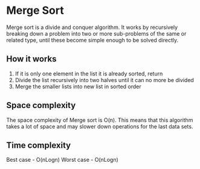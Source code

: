 # Merge Sort
Merge sort is a divide and conquer algorithm. It works by recursively breaking down a problem into two or more sub-problems of the same or related type, until these become simple enough to be solved directly.

## How it works
1. If it is only one element in the list it is already sorted, return
2. Divide the list recursively into two halves until it can no more be divided
3. Merge the smaller lists into new list in sorted order

## Space complexity
The space complexity of Merge sort is O(n). This means that this algorithm takes a lot of space and may slower down operations for the last data sets.

## Time complexity
Best case - O(nLogn)
Worst case - O(nLogn)